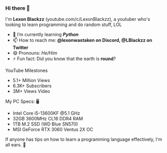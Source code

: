 ### Hi there 👋

I'm **Lexon Blackzz** (youtube.com/c/LexonBlackzz), a youtuber who's looking to learn programming and do random stuff, LOL
- 🌱 I’m currently learning ***Python***
- 📫 How to reach me: **@lexonwastaken on Discord, @LBlackzz on Twitter** 
- 😄 Pronouns: *He/Him* 
- ⚡ Fun fact: Did you know that the earth is **round**? 

YouTube Milestones 

- 5.1+ Million Views 
- 6.3K+ Subscribers 
- 3M+ Views Video 

My PC Specs: 🖥️
- Intel Core i5-13600KF @5.1 GHz
- 32GB 3600MHz CL16 DDR4 RAM
- 1TB M.2 SSD (WD Blue SN570)
- MSI GeForce RTX 3060 Ventus 2X OC

If anyone has tips on how to learn a programming language effectively, I'm all ears. 👀
